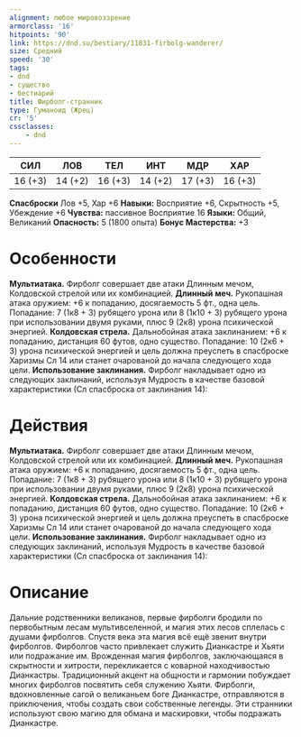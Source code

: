 ```yaml
---
alignment: любое мировоззрение
armorclass: '16'
hitpoints: '90'
link: https://dnd.su/bestiary/11831-firbolg-wanderer/
size: Средний
speed: '30'
tags:
- dnd
- существо
- бестиарий
title: Фирболг-странник
type: Гуманоид (Жрец)
cr: '5'
cssclasses:
    - dnd
---
```



| СИЛ | ЛОВ | ТЕЛ | ИНТ | МДР | ХАР |
|---|---|---|---|---|---|
| 16 (+3) | 14 (+2) | 16 (+3) | 14 (+2) | 17 (+3) | 16 (+3) |
**Спасброски** Лов +5, Хар +6
**Навыки:** Восприятие +6, Скрытность +5, Убеждение +6
**Чувства:** пассивное Восприятие 16
**Языки:** Общий, Великаний
**Опасность:** 5 (1800 опыта)
**Бонус Мастерства:** +3


# Особенности
**Мультиатака.** Фирболг совершает две атаки Длинным мечом, Колдовской стрелой или их комбинацией.
**Длинный меч.** Рукопашная атака оружием: +6 к попаданию, досягаемость 5 фт., одна цель. Попадание: 7 (1к8 + 3) рубящего урона или 8 (1к10 + 3) рубящего урона при использовании двумя руками, плюс 9 (2к8) урона психической энергией.
**Колдовская стрела.** Дальнобойная атака заклинанием: +6 к попаданию, дистанция 60 футов, одно существо. Попадание: 10 (2к6 + 3) урона психической энергией и цель должна преуспеть в спасброске Харизмы Сл 14 или станет очарованой до начала следующего хода цели.
**Использование заклинания.** Фирболг накладывает одно из следующих заклинаний, используя Мудрость в качестве базовой характеристики (Сл спасброска от заклинания 14):


# Действия
**Мультиатака.** Фирболг совершает две атаки Длинным мечом, Колдовской стрелой или их комбинацией.
**Длинный меч.** Рукопашная атака оружием: +6 к попаданию, досягаемость 5 фт., одна цель. Попадание: 7 (1к8 + 3) рубящего урона или 8 (1к10 + 3) рубящего урона при использовании двумя руками, плюс 9 (2к8) урона психической энергией.
**Колдовская стрела.** Дальнобойная атака заклинанием: +6 к попаданию, дистанция 60 футов, одно существо. Попадание: 10 (2к6 + 3) урона психической энергией и цель должна преуспеть в спасброске Харизмы Сл 14 или станет очарованой до начала следующего хода цели.
**Использование заклинания.** Фирболг накладывает одно из следующих заклинаний, используя Мудрость в качестве базовой характеристики (Сл спасброска от заклинания 14):


# Описание
Дальние родственники великанов, первые фирболги бродили по первобытным лесам мультивселенной, и магия этих лесов сплелась с душами фирболгов. Спустя века эта магия всё ещё звенит внутри фирболгов. Фирболгов часто привлекает служить Дианкастре и Хьяти или подражание им. Врожденная магия фирболгов, заключающаяся в скрытности и хитрости, перекликается с коварной находчивостью Дианкастры. Традиционный акцент на общности и гармонии побуждает многих фирболгов посвятить себя служению Хьяти.  Фирболги, вдохновленные сагой о великаньем боге Дианкастре, отправляются в приключения, чтобы создать свои собственные легенды. Эти странники используют свою магию для обмана и маскировки, чтобы подражать Дианкастре.